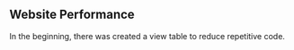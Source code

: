 ## Website Performance
In the beginning, there was created a view table to reduce repetitive code.

<br>

```sql

```

```sql

```

```sql

```

```sql

```

```sql

```

